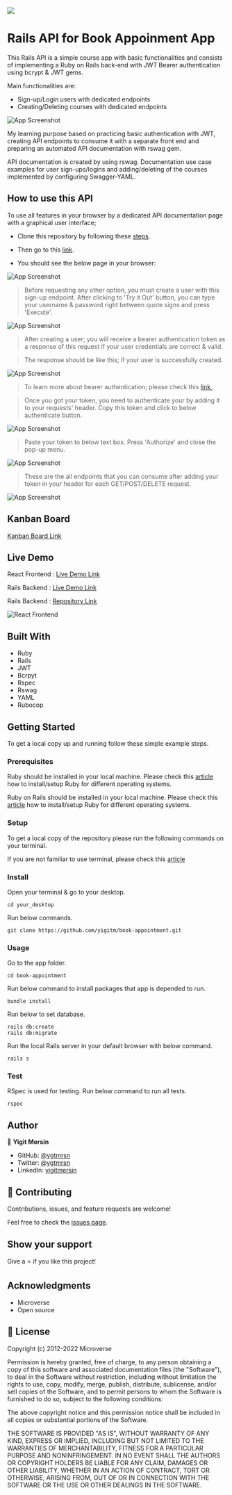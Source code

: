 ![](https://img.shields.io/badge/Microverse-blueviolet)

# Rails API for Book Appoinment App

This Rails API is a simple course app with basic functionalities and consists of implementing a Ruby on Rails back-end with JWT Bearer authentication using bcrypt & JWT gems.

Main functionalities are:

- Sign-up/Login users with dedicated endpoints
- Creating/Deleting courses with dedicated endpoints

![App Screenshot](app/assets/api-doc-1.png)

My learning purpose based on practicing basic authentication with JWT, creating API endpoints to consume it with a separate front end and preparing an automated API documentation with rswag gem.

API documentation is created by using rswag. Documentation use case examples for user sign-ups/logins and adding/deleting of the courses implemented by configuring Swagger-YAML.

## How to use this API

To use all features in your browser by a dedicated API documentation page with a graphical user interface;

- Clone this repository by following these [steps](#Getting-Started).

- Then go to this [link](http://localhost:3000/api-docs).

- You should see the below page in your browser:

![App Screenshot](app/assets/api-doc-1.png)

> Before requesting any other option, you must create a user with this sign-up endpoint. After clicking to 'Try it Out' button, you can type your username & password right between quote signs and press 'Execute'.

![App Screenshot](app/assets/api-doc-create-user.png)

> After creating a user; you will receive a bearer authentication token as a response of this request if your user credentials are correct & valid.

> The response should be like this; if your user is successfully created.

![App Screenshot](app/assets/api-doc-token.png)

> To learn more about bearer authentication; please check this [ link ](https://swagger.io/docs/specification/authentication/bearer-authentication/).

> Once you got your token, you need to authenticate your by adding it to your requests' header. Copy this token and click to below authenticate button.

![App Screenshot](app/assets/api-doc-3.png)

> Paste your token to below text box. Press 'Authorize' and close the pop-up menu.

![App Screenshot](app/assets/api-doc-4.png)

> These are the all endpoints that you can consume after adding your token in your header for each GET/POST/DELETE request.

![App Screenshot](app/assets/api-doc-2.png)

## Kanban Board

[Kanban Board Link](https://github.com/yigitm/book-appointment/projects/2)

## Live Demo

React Frontend : [Live Demo Link](https://warm-smakager-3f854a.netlify.app/)

Rails Backend : [Live Demo Link](https://afternoon-ravine-99760.herokuapp.com/api-docs/index.html)

Rails Backend : [Repository Link](https://github.com/yigitm/book-appointment/dev)

![React Frontend](app/assets/app.gif)

## Built With

- Ruby
- Rails
- JWT
- Bcrpyt
- Rspec
- Rswag
- YAML
- Rubocop

## Getting Started

To get a local copy up and running follow these simple example steps.

### Prerequisites

Ruby should be installed in your local machine. Please check this [article](https://www.theodinproject.com/lessons/ruby-installing-ruby) how to install/setup Ruby for different operating systems.

Ruby on Rails should be installed in your local machine. Please check this [article](https://www.theodinproject.com/lessons/ruby-on-rails-installing-rails) how to install/setup Ruby for different operating systems.

### Setup

To get a local copy of the repository please run the following commands on your terminal.

If you are not familiar to use terminal, please check this [article](https://www.theodinproject.com/courses/web-development-101/lessons/command-line-basics-web-development-101)

### Install

Open your terminal & go to your desktop.

```
cd your_desktop
```

Run below commands.

```
git clone https://github.com/yigitm/book-appointment.git
```

### Usage

Go to the app folder.

```
cd book-appointment
```

Run below command to install packages that app is depended to run.

```
bundle install
```

Run below to set database.

```
rails db:create
rails db:migrate
```

Run the local Rails server in your default browser with below command.

```
rails s
```

### Test

RSpec is used for testing. Run below command to run all tests.

```
rspec
```

## Author

👤 **Yigit Mersin**

- GitHub: [@ygtmrsn](https://github.com/ygtmrsn)
- Twitter: [@ygtmrsn](https://twitter.com/ygtmrsn)
- LinkedIn: [yigitmersin](linkedin.com/in/yigitmersin)

## 🤝 Contributing

Contributions, issues, and feature requests are welcome!

Feel free to check the [issues page](https://github.com/yigitm/book-appointment/issues).

## Show your support

Give a ⭐️ if you like this project!

## Acknowledgments

- Microverse
- Open source

## 📝 License

Copyright (c) 2012-2022 Microverse

Permission is hereby granted, free of charge, to any person obtaining
a copy of this software and associated documentation files (the
"Software"), to deal in the Software without restriction, including
without limitation the rights to use, copy, modify, merge, publish,
distribute, sublicense, and/or sell copies of the Software, and to
permit persons to whom the Software is furnished to do so, subject to
the following conditions:

The above copyright notice and this permission notice shall be
included in all copies or substantial portions of the Software.

THE SOFTWARE IS PROVIDED "AS IS", WITHOUT WARRANTY OF ANY KIND,
EXPRESS OR IMPLIED, INCLUDING BUT NOT LIMITED TO THE WARRANTIES OF
MERCHANTABILITY, FITNESS FOR A PARTICULAR PURPOSE AND
NONINFRINGEMENT. IN NO EVENT SHALL THE AUTHORS OR COPYRIGHT HOLDERS BE
LIABLE FOR ANY CLAIM, DAMAGES OR OTHER LIABILITY, WHETHER IN AN ACTION
OF CONTRACT, TORT OR OTHERWISE, ARISING FROM, OUT OF OR IN CONNECTION
WITH THE SOFTWARE OR THE USE OR OTHER DEALINGS IN THE SOFTWARE.

